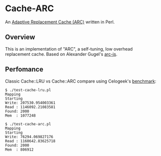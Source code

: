 Cache-ARC
=========

An [Adaptive Replacement Cache (ARC)](https://en.wikipedia.org/wiki/Adaptive_replacement_cache) written in Perl.

Overview
--------

This is an implementation of "ARC", a self-tuning, low overhead replacement cache. Based on Alexander Gugel's [arc-js](https://github.com/alexanderGugel/arc-js).

Perfomance
----------

Classic Cache::LRU vs Cache::ARC compare using Celogeek's [benchmark](https://blog.celogeek.com/201401/426/perl-benchmark-cache-with-expires-and-max-size/):

```
$ ./test-cache-lru.pl 
Mapping
Starting
Write: 207530.954003361
Read : 1146092.21083581
Found: 2000
Mem  : 1077248

$ ./test-cache-arc.pl 
Mapping
Starting
Write: 76294.069827176
Read : 1160642.83625718
Found: 2000
Mem  : 806912

```

